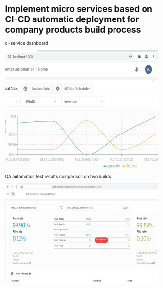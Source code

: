 # Implement micro services based on CI-CD automatic deployment for company products build process

ci-service dashboard

<img src="pics/4/1.jpg" width="600" height="390"> 


QA automation test results comparison on two builds

<img src="pics/4/2.jpg" width="600" height="328"> 
